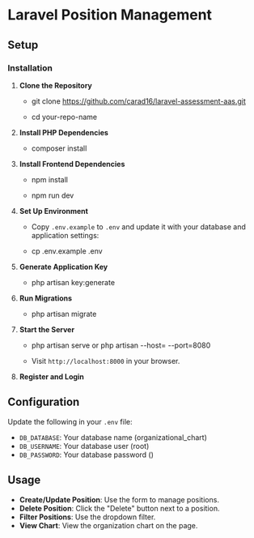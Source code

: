 # Laravel Position Management

## Setup

### Installation

1. **Clone the Repository**

    - git clone https://github.com/carad16/laravel-assessment-aas.git

    - cd your-repo-name

2. **Install PHP Dependencies**

    - composer install

3. **Install Frontend Dependencies**
    - npm install
        
    - npm run dev

4. **Set Up Environment**
    - Copy `.env.example` to `.env` and update it with your database and application settings:

    - cp .env.example .env

5. **Generate Application Key**
    - php artisan key:generate

6. **Run Migrations**
    - php artisan migrate

7. **Start the Server**
    - php artisan serve or php artisan --host= --port=8080

    - Visit `http://localhost:8000` in your browser.

8. **Register and Login**

## Configuration

Update the following in your `.env` file:

- `DB_DATABASE`: Your database name (organizational_chart)
- `DB_USERNAME`: Your database user (root)
- `DB_PASSWORD`: Your database password ()

## Usage

- **Create/Update Position**: Use the form to manage positions.
- **Delete Position**: Click the "Delete" button next to a position.
- **Filter Positions**: Use the dropdown filter.
- **View Chart**: View the organization chart on the page.
